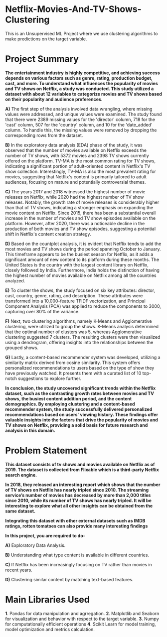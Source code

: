# Netflix-Movies-And-TV-Shows-Clustering
This is an Unsupervised ML Project where we use clustering algorithms to make predictions on the target variable.

# Project Summary

**The entertainment industry is highly competitive, and achieving success depends on various factors such as genre, rating, production budget, cast, and more. To understand what influences the popularity of movies and TV shows on Netflix, a study was conducted. This study utilized a dataset with about 12 variables to categorize movies and TV shows based on their popularity and audience preferences.**

**A)** The first step of the analysis involved data wrangling, where missing values were addressed, and unique values were examined. The study found that there were 2389 missing values for the 'director' column, 718 for the 'cast' column, 507 for the 'country' column, and 10 for the 'date_added' column. To handle this, the missing values were removed by dropping the corresponding rows from the dataset.

**B)** In the exploratory data analysis (EDA) phase of the study, it was observed that the number of movies available on Netflix exceeds the number of TV shows, with 5372 movies and 2398 TV shows currently offered on the platform. TV-MA is the most common rating for TV shows, indicating a significant portion of adult-oriented content in Netflix's TV show collection. Interestingly, TV-MA is also the most prevalent rating for movies, suggesting that Netflix's content is primarily tailored to adult audiences, focusing on mature and potentially controversial themes.

**C)** The years 2017 and 2018 witnessed the highest number of movie releases on Netflix, while 2020 had the highest number of TV show releases. Notably, the growth rate of movie releases is considerably higher than that of TV shows, indicating a stronger emphasis on expanding the movie content on Netflix. Since 2015, there has been a substantial overall increase in the number of movies and TV show episodes available on the platform. However, after 2020, there was a noticeable decline in the production of both movies and TV show episodes, suggesting a potential shift in Netflix's content creation strategy.

**D)** Based on the countplot analysis, it is evident that Netflix tends to add the most movies and TV shows during the period spanning October to January. This timeframe appears to be the busiest season for Netflix, as it adds a significant amount of new content to its platform during these months. The United States is the country with the largest content library on Netflix, closely followed by India. Furthermore, India holds the distinction of having the highest number of movies available on Netflix among all the countries analyzed.

**E)** To cluster the shows, the study focused on six key attributes: director, cast, country, genre, rating, and description. These attributes were transformed into a 10,000-feature TFIDF vectorization, and Principal Component Analysis (PCA) was applied to reduce the components to 3000, capturing over 80% of the variance.

**F)** Next, two clustering algorithms, namely K-Means and Agglomerative clustering, were utilized to group the shows. K-Means analysis determined that the optimal number of clusters was 5, whereas Agglomerative clustering suggested 7 clusters. The resulting clusters were then visualized using a dendrogram, offering insights into the relationships between the grouped shows.

**G)** Lastly, a content-based recommender system was developed, utilizing a similarity matrix derived from cosine similarity. This system offers personalized recommendations to users based on the type of show they have previously watched. It presents them with a curated list of 10 top-notch suggestions to explore further.

**In conclusion, the study uncovered significant trends within the Netflix dataset, such as the contrasting growth rates between movies and TV shows, the busiest content addition period, and the content demographics. By employing clustering and a content-based recommender system, the study successfully delivered personalized recommendations based on users' viewing history. These findings offer valuable insights into the factors that drive the popularity of movies and TV shows on Netflix, providing a solid basis for future research and analysis in this domain.**

# Problem Statement

**This dataset consists of tv shows and movies available on Netflix as of 2019. The dataset is collected from Flixable which is a third-party Netflix search engine.**

**In 2018, they released an interesting report which shows that the number of TV shows on Netflix has nearly tripled since 2010. The streaming service’s number of movies has decreased by more than 2,000 titles since 2010, while its number of TV shows has nearly tripled. It will be interesting to explore what all other insights can be obtained from the same dataset.**

**Integrating this dataset with other external datasets such as IMDB ratings, rotten tomatoes can also provide many interesting findings**

**In this project, you are required to do-**

**A)** Exploratory Data Analysis.

**B)** Understanding what type content is available in different countries.

**C)** If Netflix has been increasingly focusing on TV rather than movies in recent years.

**D)** Clustering similar content by matching text-based features.

# Main Libraries Used

**1**. Pandas for data manipulation and agrregation.
**2**. Matplotlib and Seaborn for visualization and behavior with respect to the target variable.
**3**. Numpy for computationally efficient operations
**4**. Scikit Learn for model training, model optimization and metrics calculation.
